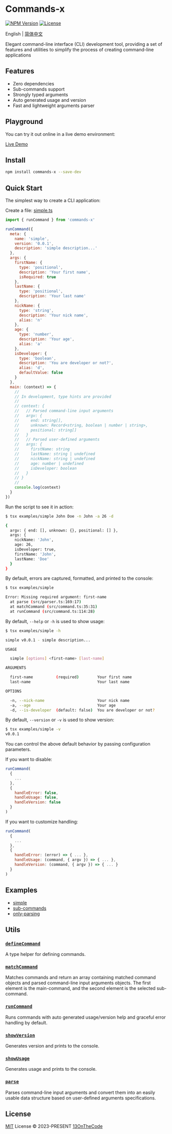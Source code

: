 # Commands-x

[![NPM Version](https://img.shields.io/npm/v/commands-x?color=131313&label=)](https://www.npmjs.com/package/commands-x)
[![License](https://img.shields.io/npm/l/commands-x?color=131313&label=)](LICENSE.md)

English | [简体中文](README.CN.md)

Elegant command-line interface (CLI) development tool, providing a set of features and utilities to simplify the process of creating command-line applications

## Features
- Zero dependencies
- Sub-commands support
- Strongly typed arguments
- Auto generated usage and version
- Fast and lightweight arguments parser

## Playground

You can try it out online in a live demo environment:

[Live Demo](https://stackblitz.com/edit/commands-x-demo)

## Install

```bash
npm install commands-x --save-dev
```

## Quick Start

The simplest way to create a CLI application:

Create a file: [simple.ts](https://github.com/13OnTheCode/commands-x/blob/main/examples/simple.ts)

```javascript
import { runCommand } from 'commands-x'

runCommand({
  meta: {
    name: 'simple',
    version: '0.0.1',
    description: 'simple description...'
  },
  args: {
    firstName: {
      type: 'positional',
      description: 'Your first name',
      isRequired: true
    },
    lastName: {
      type: 'positional',
      description: 'Your last name'
    },
    nickName: {
      type: 'string',
      description: 'Your nick name',
      alias: 'n'
    },
    age: {
      type: 'number',
      description: 'Your age',
      alias: 'a'
    },
    isDeveloper: {
      type: 'boolean',
      description: 'You are developer or not?',
      alias: 'd',
      defaultValue: false
    }
  },
  main: (context) => {
    //
    // In development, type hints are provided
    //
    // context: {
    //   // Parsed command-line input arguments
    //   argv: {
    //     end: string[],
    //     unknown: Record<string, boolean | number | string>,
    //     positional: string[]
    //   }
    //   // Parsed user-defined arguments
    //   args: {
    //     firstName: string
    //     lastName: string | undefined
    //     nickName: string | undefined
    //     age: number | undefined
    //     isDeveloper: boolean
    //   }
    // }
    //
    console.log(context)
  }
})
```

Run the script to see it in action:

```bash
$ tsx examples/simple John Doe -n John -a 26 -d

{
  argv: { end: [], unknown: {}, positional: [] },
  args: {
    nickName: 'John',
    age: 26,
    isDeveloper: true,
    firstName: 'John',
    lastName: 'Doe'
  }
}
```

By default, errors are captured, formatted, and printed to the console:

```bash
$ tsx examples/simple

Error: Missing required argument: first-name
  at parse (src/parser.ts:169:17)
  at matchCommand (src/command.ts:35:31)
  at runCommand (src/command.ts:114:28)
```

By default, `--help` or `-h` is used to show usage:

```bash
$ tsx examples/simple -h

simple v0.0.1 - simple description...

USAGE

  simple [options] <first-name> [last-name]

ARGUMENTS

  first-name          (required)        Your first name
  last-name                             Your last name

OPTIONS

  -n, --nick-name                       Your nick name
  -a, --age                             Your age
  -d, --is-developer  (default: false)  You are developer or not?
```

By default, `--version` or `-v` is used to show version:

```bash
$ tsx examples/simple -v
v0.0.1
```

You can control the above default behavior by passing configuration parameters.

If you want to disable:

```javascript
runCommand(
  {
    ...
  },
  {
    handleError: false,
    handleUsage: false,
    handleVersion: false
  }
)
```

If you want to customize handling:

```javascript
runCommand(
  {
    ...
  },
  {
    handleError: (error) => { ... },
    handleUsage: (command, { argv }) => { ... },
    handleVersion: (command, { argv }) => { ... }
  }
)
```

## Examples
- [simple](https://github.com/13OnTheCode/commands-x/blob/main/examples/simple.ts)
- [sub-commands](https://github.com/13OnTheCode/commands-x/blob/main/examples/sub-commands.ts)
- [only-parsing](https://github.com/13OnTheCode/commands-x/blob/main/examples/only-parsing.ts)

## Utils

### [`defineCommand`](https://github.com/13OnTheCode/commands-x/blob/main/src/command.ts#L9-L14)

A type helper for defining commands.

### [`matchCommand`](https://github.com/13OnTheCode/commands-x/blob/main/src/command.ts#L22-L70)

Matches commands and return an array containing matched command objects and parsed command-line input arguments objects. The first element is the main-command, and the second element is the selected sub-command.

### [`runCommand`](https://github.com/13OnTheCode/commands-x/blob/main/src/command.ts#L82-L126)

Runs commands with auto generated usage/version help and graceful error handling by default.

### [`showVersion`](https://github.com/13OnTheCode/commands-x/blob/main/src/version.ts#L12-L43)

Generates version and prints to the console.

### [`showUsage`](https://github.com/13OnTheCode/commands-x/blob/main/src/usage.ts#L17-L129)

Generates usage and prints to the console.

### [`parse`](https://github.com/13OnTheCode/commands-x/blob/main/src/parser.ts#L12-L178)

Parses command-line input arguments and convert them into an easily usable data structure based on user-defined arguments specifications.

## License

[MIT](LICENSE.md) License &copy; 2023-PRESENT [13OnTheCode](https://github.com/13OnTheCode)
